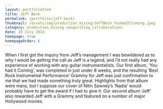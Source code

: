 ```yaml
---
layout: portfolioItem
title: Jeff Beck
permalink: /portfolio/jeff-beck/
thumbnail: /assets/img/production_mixing/JeffBeck_YouHadItComing.jpeg
category: production_mixing songwriting_collaborations
date: 20 July 2014
homepage: true
homepageOrder: 6
---
```


When I first got the inquiry from Jeff’s management I was bewildered as to why I would be getting the call as Jeff is a legend, and I’d not really had any experience of working with any guitar instrumentalists. Our first album, ‘You had it Coming’, was completed in just under 8 weeks, and the resulting ‘Best Rock Instrumental Performance’ Grammy for Jeff was just confirmation to me that we had made something truly great. Highlights from that album were many, but I suppose our cover of Nitin Sawney’s ‘Nadia’ would probably have to get the award if I had to give it. Our second album ‘Jeff’ also rewarded Jeff with a Grammy and featured on a number of major Hollywood movies.